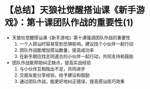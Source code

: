 # 【总结】天狼社觉醒搭讪课《新手游戏》：第十课团队作战的重要性(1)

-   天狼社觉醒搭讪课《新手游戏》第十课强调团队作战的重要性
    1.  一个人搭讪时容易受到恐惧影响，建议找个小伙伴一起行动
    2.  团队作战能增加搭讪数量，提高成功率
    3.  在新手期应找志同道合的小伙伴一起行动，共同支持和鼓励
-   团队作战能帮助纠正缺点，提高实战经验
    1.  与小伙伴互相指出不足，共同进步
    2.  交朋友能分享经验，给予建议和鼓励
    3.  通过团队作战，能更好地纠正错误，提高搭讪技巧效果
